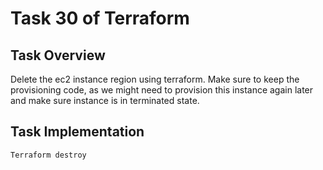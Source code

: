 # Task 30 of Terraform

## Task Overview
Delete the ec2 instance region using terraform. Make sure to keep the provisioning code, as we might need to provision this instance again later and make sure instance is in terminated state.

## Task Implementation
```bash 
Terraform destroy
```
